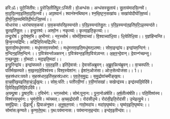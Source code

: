 

  
हरि:ॐ। पुरो॒जि॑तीव:। पु॒रोजि॒तीति॑पु॒र:ऽजि॑ती। वो॒अन्ध॑सः। अन्ध॑सस्सु॒ताय॑। सु॒ताय॑मादयि॒त्नवे॑। मा॒द॒यि॒त्नव॒इति॑मा॒द॒यि॒त्नवे॑।। अप॒श्वानं॑। श्वानं॑श्नथिष्ठन। श्न॒थि॒ष्ट॒न॒सखा॑यः। सखा॑योदीर्घजि॒ह्व्यं॑। दी॒र्घ॒जि॒ह्व्यमिति॑दी॒र्घऽजि॒ह्व्यं॑।।  
योधार॑या। धार॑यापाव॒कया॑। पा॒व॒कया॑परिप्र॒स्यन्द॑ते। प॒रि॒प्र॒स्यन्द॑तेसु॒त:। प॒रि॒प्र॒स्यन्द॑त॒इति॑प॒रि॒ऽप्र॒स्यन्द॑ते। सु॒तइति॑सु॒त:।। इन्दु॒रश्व॑:। अश्वो॒न। नकृत्व्य॑:। कृत्व्य॒इति॒कृत्व्य॑:।।  
तन्दु॒रोषं॑। दु॒रोष॑म॒भि। अ॒भीनर॑:। नर॒स्सोमं॑। सोमं॑वि॒श्वाच्या॑। वि॒श्वाच्या॑धि॒या। धि॒येति॑धि॒या।। य॒ज्ञंहि॑न्वन्ति। हि॒न्व॒न्त्यद्रि॑भि:। अद्रि॑भि॒रित्यद्रि॑ऽभि:।।  
सु॒तासो॒मधु॑मत्तमा:। मधु॑मत्तमा॒स्सोमा॑:। मधु॑मत्तमा॒इति॒मधु॑मत्ऽतमा:। सोमा॒इन्द्रा॑य। इन्द्रा॑यम॒न्दिन॑:। म॒न्दिन॒इति॑म॒न्दिन॑:।। प॒वित्र॑वन्तोअक्षरन्। प॒वित्र॑वन्त॒इति॑प॒वित्र॑ऽवन्त:। अ॒क्ष॒र॒न्दे॒वान्। दे॒वान्ग॑च्छन्तु। ग॒च्छ॒न्तु॒व॒:। वो॒मदा॑:। मदा॒इति॒मदाः॑।।  
इन्दु॒रिन्द्रा॑य। इन्द्रा॑यपवते। प॒व॒त॒इति॑। इति॑दे॒वास॑:। दे॒वासो॑अब्रुवन्। अ॒ब्रु॒व॒न्नित्य॑ब्रुवन्।। वा॒चस्पति॑:। पति॑र्मखस्यते। म॒ख॒स्य॒ते॒विश्व॑स्य। विश्व॒स्येशा॑न:। ईशा॑न॒ओज॑सा। ओज॒सेत्योज॑सा।। 1।।  
स॒हस्र॑धार:पवते। स॒हस्र॑धार॒इति॑स॒हस्र॑ऽधार:। प॒व॒ते॒स॒मु॒द्र:। स॒मु॒द्रोवा॑चमीङ्ख॒य:। वा॒च॒मीं॒ख॒यइति॑वा॒चं॒ऽईं॒ख॒य:।। सोम॒:पति॑:। पती॑रयी॒णां। र॒यी॒णांसखा॑। सखेन्द्र॑स्य। इन्द्र॑स्यदि॒वेदि॑वे। दि॒वेदि॑व॒इति॑दि॒वेऽदि॑वे।।  
अ॒यम्पू॒षा। पू॒षार॒यि:। र॒यिर्भग॑:। भग॒स्सोम॑:। सोम॑:पुना॒न:। पु॒ना॒नोअ॑र्षति। अ॒र्ष॒तीत्य॑र्षति।। पति॒र्विश्व॑स्य। विश्व॑स्य॒भूम॑न:। भूम॑नो॒वि। व्य॑ख्यत्। अ॒ख्य॒द्रोद॑सी। रोद॑सीउ॒भे। रोद॑सी॒इति॒रोद॑सी। उ॒भेइत्यु॒भे।।  
समु॑प्रि॒या:। ऊँ॒इत्यूँ॑। प्रि॒याअ॑नूषत। अ॒नू॒ष॒त॒गाव॑:। गावो॒मदा॑य। मदा॑य॒घृष्व॑य:। घृष्व॑य॒इति॒घृष्व॑य:।। सोमा॑स:कृण्वते। कृ॒ण्व॒ते॒प॒थ:। प॒थ:पव॑मानास:। पव॑मानास॒इन्द॑व:। इन्द॑व॒इतीन्द॑व:।।  
